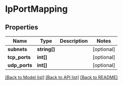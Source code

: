 # IpPortMapping

## Properties
Name | Type | Description | Notes
------------ | ------------- | ------------- | -------------
**subnets** | **string[]** |  | [optional] 
**tcp_ports** | **int[]** |  | [optional] 
**udp_ports** | **int[]** |  | [optional] 

[[Back to Model list]](../README.md#documentation-for-models) [[Back to API list]](../README.md#documentation-for-api-endpoints) [[Back to README]](../README.md)



